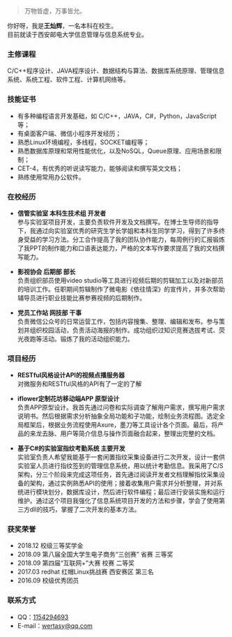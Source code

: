 > 万物皆虚，万事皆允。

你好呀，我是**王灿辉**，一名本科在校生。  
目前就读于西安邮电大学信息管理与信息系统专业。

### 主修课程
C/C++程序设计、JAVA程序设计、数据结构与算法、数据库系统原理、管理信息系统、系统工程、软件工程、计算机网络等。

### 技能证书
- 有多种编程语言开发基础，如 C/C++，JAVA，C#，Python，JavaScript等；
- 有桌面客户端、微信小程序开发经历；
- 熟悉Linux环境编程，多线程，SOCKET编程等；
- 熟悉数据库原理和常用性能优化，以及NoSQL，Queue原理、应用场景和限制；
- CET-4，有优秀的听说读写能力，能够阅读和撰写英文文档；
- 熟练使用常用办公软件。

### 在校经历
- **信管实验室 本科生技术组 开发者**  
参与实验室项目开发，主要负责软件开发及文档撰写。在博士生导师的指导下，我通过向实验室优秀的研究生学长学姐和本科生同学学习，得到了许多终身受益的学习方法。分工合作提高了我的团队协作能力，每周例行的汇报锻炼了我PPT的制作能力和口语表达能力，严格的文本写作要求提高了我的文档撰写能力。

- **影视协会  后期部  部长**  
负责组织部员使用video studio等工具进行视频后期的剪辑加工以及对新部员的培训工作。任职期间剪辑制作了微电影《依往情深》的宣传片，并多次帮助辅导员进行职业技能比赛参赛视频的后期制作。

- **党员工作站  网技部  干事**  
负责微信公众号的日常运营工作，包括内容搜集、整理、编辑和发布。参与策划并组织校园活动，负责活动海报的制作。成功组织过知识竞赛选拔考试、荧光夜跑等活动。锻炼了我的活动组织能力。

### 项目经历
- **RESTful风格设计API的视频点播服务器**  
对微服务和RESTful风格的API有了一定的了解

- **iflower定制花坊移动端APP 原型设计**  
负责APP原型设计。我首先通过问卷和实际调查了解用户需求，撰写用户需求说明书。然后根据需求分析抽象全局功能和子功能，绘制业务流程图。选定全局框架后，根据业务流程使用Axure，墨刀等工具设计各个页面。最后，将产品的来龙去脉、用户等简介信息与操作页面融合起来，整理出完整的文档。

- **基于C#的实验室指纹考勤系统 主要开发**  
实验室负责人希望我能基于一套闲置指纹采集设备进行二次开发，设计一套供实验室人员进行指纹签到的管理信息系统，用以统计考勤信息。我采用了C/S架构，分三个阶段来完成这项任务，首先通过阅读开发者文档理解指纹采集设备的架构，通过实例熟悉API的使用；接着收集用户需求并分析整理，并对系统进行模块划分，数据库设计，然后进行软件编程；最后进行安装实施和运行维护。通过这个项目我强化了信息系统项目开发的方法和步骤，学会了使用第三方dll的技巧，掌握了二次开发的基本方法。


### 获奖荣誉
- 2018.12 校级三等奖学金
- 2018.09 第八届全国大学生电子商务“三创赛” 省赛 三等奖
- 2018.09 第四届“互联网+”大赛 校赛 二等奖
- 2017.03 redhat 红帽Linux挑战赛 西安赛区 第三名
- 2016.09 校级优秀团员

### 联系方式
- QQ：[1154294693](http://wpa.qq.com/msgrd?v=3&uin=1154294693&site=qq&menu=yes)
- E-mail：<wertasy@qq.com>
